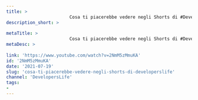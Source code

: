 ```yaml
---
title: > 
                        Cosa ti piacerebbe vedere negli Shorts di #DevelopersLife?
description_short: > 
                        
metaTitle: > 
                        Cosa ti piacerebbe vedere negli Shorts di #DevelopersLife?
metaDesc: > 
                        
link: 'https://www.youtube.com/watch?v=2NmM5zMmuKA'
id: '2NmM5zMmuKA'
date: '2021-07-19'
slug: 'cosa-ti-piacerebbe-vedere-negli-shorts-di-developerslife'
channel: 'DevelopersLife'
tags: 
- 
---
```

